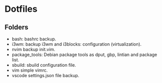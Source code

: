 # Dotfiles

## Folders

- bash: bashrc backup.
- i3wm: backup i3wm and i3blocks: configuration (virtualization).
- nvim backup init.vim.
- package_tools: Debian package tools as dput, gbp, lintian and package list.
- sbuild: sbuild configuration file.
- vim simple vimrc.
- vscode settings.json file backup.
